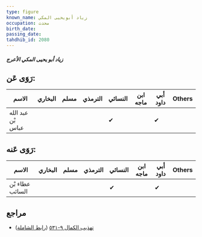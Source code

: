 ```yaml
---
type: figure
known_name: زياد أبويحيى المكي
occupation: محدث
birth_date:
passing_date:
tahdhib_id: 2080
---
```

##### زياد أبو يحيى المكي الأعرج

## رَوَى عَن:
| الاسم             | البخاري | مسلم | الترمذي | النسائي | ابن ماجه | أبي داود | Others |
| ----------------- | ------- | ---- | ------- | ------- | -------- | -------- | ------ |
| عبد الله بْن عباس |         |      |         | ✔       |          | ✔        |        |
## رَوَى عَنه:
| الاسم           | البخاري | مسلم | الترمذي | النسائي | ابن ماجه | أبي داود | Others |
| --------------- | ------- | ---- | ------- | ------- | -------- | -------- | ------ |
| عطاء بْن السائب |         |      |         | ✔       |          | ✔        |        |
## مراجع
- [تهذيب الكمال ٩-٥٣١](obsidian://open?vault=Tahdhib-al-Kamal&file=Figures/٢٠٨٠-زياد%20أبو%20يحيى%20المكي%20الأعرج) ([رابط الشاملة](https://shamela.ws/book/3722/4771))